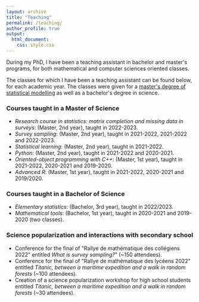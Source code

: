 ```yaml
---
layout: archive
title: "Teaching"
permalink: /teaching/
author_profile: true
output:
  html_document:
    css: style.css
---
```


During my PhD, I have been a teaching assistant in bachelor and master's programs, for both mathematical and computer sciences oriented classes.

The classes for which I have been a teaching assistant can be found below, for each academic year. The classes were given for a [master's degree of statistical modelling](https://lmb.univ-fcomte.fr/Master-Mathematiques-Appliquees) as well as a bachelor's degree in science.

### Courses taught in a Master of Science

- *Research course in statistics: matrix completion and missing data in surveys*: (Master, 2nd year), taught in 2022-2023. 
- *Survey sampling*: (Master, 2nd year), taught in 2021-2022, 2021-2022 and 2022-2023. 
- *Statistical learning*: (Master, 2nd year), taught in 2021-2022.
- *Python*: (Master, 2nd year), taught in 2021-2022 and 2020-2021.
- *Oriented-object programming with C++*: (Master, 1st year), taught in 2021-2022, 2020-2021 and 2019-2020.
- *Advanced R*: (Master, 1st year), taught in 2021-2022, 2020-2021 and 2019/2020.

### Courses taught in a Bachelor of Science

- *Elementary statistics*: (Bachelor, 3rd year), taught in 2022/2023.
- *Mathematical tools*: (Bachelor, 1st year), taught in 2020-2021 and 2019-2020 (two classes).


### Science popularization and interactions with secondary school
- Conference for the final of "Rallye de mathématique des collégiens 2022" entitled *What is survey sampling?*" (~150 attendees).
- Conference for the final of "Rallye de mathématique des lycéens 2022" entitled *Titanic, between a maritime expedition and a walk in random forests* (~100 attendees).
- Creation of a science popularization workshop for high school students entitled *Titanic, between a maritime expedition and a walk in random forests* (~30 attendees).
